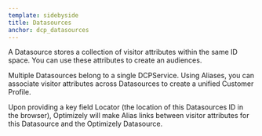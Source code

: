 ```yaml
---
template: sidebyside
title: Datasources
anchor: dcp_datasources
---
```


A Datasource stores a collection of visitor attributes within the same ID space. You can use these attributes to create an audiences.

Multiple Datasources belong to a single DCPService. Using Aliases, you can associate visitor attributes across Datasources to create a unified Customer Profile.

Upon providing a key field Locator (the location of this Datasources ID in the browser), Optimizely will make Alias links between visitor attributes for this Datasource and the Optimizely Datasource. 
